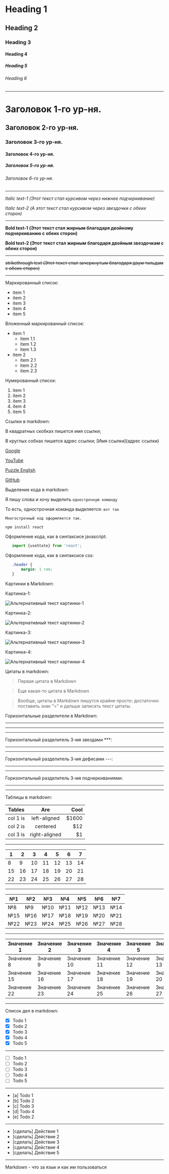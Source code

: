 <!--Заголовки-->
# Heading 1     
## Heading 2
### Heading 3
#### Heading 4
##### Heading 5 
###### Heading 6


***


# Заголовок 1-го ур-ня.
## Заголовок 2-го ур-ня.
### Заголовок 3-го ур-ня.
#### Заголовок 4-го ур-ня.
##### Заголовок 5-го ур-ня.
###### Заголовок 6-го ур-ня.

***
<!--Горизонтальный разделитель 3-мя звездами-->

<!--Выделения текста-->
_Italic text-1 (Этот текст стал курсивом через нижнее подчеркивание)_

*Italic text-2 (А этот текст стал курсивом через звездочки с обеих сторон)*

---
<!--Горизонтальный разделитель 3-мя дефисами-->

__Bold text-1 (Этот текст стал жирным благодаря двойному подчеркиванию с обеих сторон)__

**Bold text-2 (Этот текст стал жирным благодаря двойным звездочкам с обеих сторон)**

___
<!--Горизонтальный разделитель 3-мя подчеркиваниями-->

~~strikethrough text (Этот текст стал зачеркнутым благодаря двум тильдам с обеих сторон)~~

---

<!--списки в markdown-->

Маркированный список:
* item 1
* item 2
* item 3
* item 4
* item 5

Вложенный маркированный список:
* item 1
  * item 1.1
  * item 1.2
  * item 1.3
* item 2
  * item 2.1
  * item 2.2
  * item 2.3

Нумерованный список:
<!--Цифры перед списком могут быть любыми, результат будет все равно замечательным-->
1. item 1
1. item 2
9. item 3
4. item 4
8. item 5

<!--Ссылки в markdown-->
Ссылки в markdown:

В квадратных скобках пишется имя ссылки;

В круглых собках пишется адрес ссылки;
   [Имя ссылки](адрес ссылки)

[Google](https://google.com)

[YouTube](https://youtube.com)

[Puzzle English](https://puzzle-english.com)

[GitHub](https://github.com)

<!--Выделение кода в markdown-->
Выделение кода в markdown:

Я пишу слова и хочу выделить `однострочную команду`

То есть, однострочная команда выделяется: `вот так`

```
Многострочный код оформляется так.
```

```
npm install react
```

Оформление кода, как в синтаксисе javascript:
```javascript
   import {useState} from 'react';
```
Оформление кода, как в синтаксисе css:
```css
   .header {
       margin: 1 rem;
   }
```
<!--Картинки в Markdown-->
Картинки в Markdown:

Картинка-1:

![Альтернативный текст картинки-1](https://upload.wikimedia.org/wikipedia/commons/thumb/4/48/Markdown-mark.svg/2560px-Markdown-mark.svg.png)

Картинка-2:

![Альтернативный текст картинки-2](https://www.gatsbyjs.com/_gatsby/image/e6976832ec63c547cbe1f11273cfc640/d68e08058a6f56bec56ce677733498ed/Hero%20visual.avif?u=https%3A%2F%2Fimages.ctfassets.net%2Fvkdbses00qqt%2FGzjal4V50EhyQc5sL8cjO%2F9063ef2217c170ef1fe054c2be358147%2FHero_visual.png&a=w%3D1600%26h%3D1259%26fm%3Davif%26q%3D75)

Картинка-3:

![Альтернативный текст картинки-3](https://trofimovdigital.ru/wp-content/uploads/markdown-guide/markdown-guide.jpg)

Картинка-4:

![Альтернативный текст картинки-4](https://encrypted-tbn0.gstatic.com/images?q=tbn:ANd9GcQwq4lu9d9KmKPKHL3gR0FSwns_in8QsEGgtX7pFzWj-bt6LngbSMjCebp-BmYXq6_FkA0&usqp=CAU)

<!--Цитаты в markdown-->
Цитаты в markdown:

>Первая цитата в Markdown

>Еще какая-то цитата в Markdown

>Вообще, цитаты в Markdown пишутся крайне просто:
 достаточно поставить знак ">" и дальше записать 
 текст цитаты. 

<!--Горизонтальные разделители в Markdown:-->
Горизонтальные разделители в Markdown:

***
---
___ 

Горизонтальный разделитель 3-мя звездами ***:
***
***
Горизонтальный разделитель 3-мя дефисами ---:
<!--для 3-х дефисов должно быть расстояние между строкой текста и тремя дефисами, иначе 3 дефиса будут считаться частью строки текста-->
---
---
Горизонтальный разделитель 3-мя подчеркиваниями:
___
___

<!--Таблицы в markdown-->
Таблицы в markdown:

| Tables   |      Are      |  Cool |
|----------|:-------------:|------:|
| col 1 is |  left-aligned | $1600 |
| col 2 is |    centered   |   $12 |
| col 3 is | right-aligned |    $1 |


***
<!--Горизонтальный разделитель 3-мя звездами-->

| 1  | 2  | 3  | 4  | 5  | 6  | 7  |
|----|----|----|----|----|----|----|
| 8  | 9  | 10 | 11 | 12 | 13 | 14 |
| 15 | 16 | 17 | 18 | 19 | 20 | 21 |
| 22 | 23 | 24 | 25 | 26 | 27 | 28 |

---
<!--Горизонтальный разделитель 3-мя дефисами-->

| №1  | №2  | №3  | №4  | №5  | №6  | №7  |
|-----|-----|-----|-----|-----|-----|-----|
| №8  | №9  | №10 | №11 | №12 | №13 | №14 |
| №15 | №16 | №17 | №18 | №19 | №20 | №21 |
| №22 | №23 | №24 | №25 | №26 | №27 | №28 |

___
<!--Горизонтальный разделитель 3-мя подчеркиваниями-->


| Значение 1 | Значение 2 | Значение 3 | Значение 4 | Значение 5 |Значение 6  |Значение 7  |
|------------|------------|------------|------------|------------|------------|------------|
|Значение 8  | Значение 9 | Значение 10|Значение 11 |Значение 12 |Значение 13 |Значение 14 |
|Значение 15 | Значение 16| Значение 17|Значение 18 |Значение 19 |Значение 20 |Значение 21 |
|Значение 22 | Значение 23| Значение 24|Значение 25 |Значение 26 |Значение 27 |Значение 28 |

---

<!--Список дел в markdown-->
Список дел в markdown:

* [x] Todo 1
* [x] Todo 2
* [x] Todo 3
* [x] Todo 4
* [x] Todo 5
---
<!--Горизонтальный разделитель не входит в синтаксис cпискf дел в markdown-->
* [ ] Todo 1
* [ ] Todo 2
* [ ] Todo 3
* [ ] Todo 4
* [ ] Todo 5
***
<!--Горизонтальный разделитель не входит в синтаксис cпискf дел в markdown-->
* [a] Todo 1
* [b] Todo 2
* [c] Todo 3
* [d] Todo 4
* [e] Todo 2
___
<!--Горизонтальный разделитель не входит в синтаксис cпискf дел в markdown-->
* [сделать] Действие 1
* [сделать] Действие 2
* [сделать] Действие 3
* [сделать] Действие 4
* [сделать] Действие 5
---
<!--Горизонтальный разделитель не входит в синтаксис cпискf дел в markdown-->



Markdown - что за язык и как им пользоваться

<!--Комментарии в markdown-коде пишутся точно так же, как в html-->